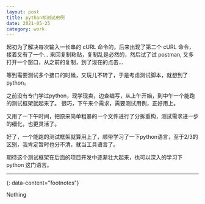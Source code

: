 ```yaml
---
layout: post
title: python写测试用例
date: 2021-05-25
category: work
---
```


起初为了解决每次输入一长串的 cURL 命令的，后来出现了第二个 cURL 命令，接着又有了一个...
来回复制粘贴，复制乱是必然的，然后试了试 postman, 又多打开一个窗口，从之前的复制，到了现在的点击...  

等到需要测试多个接口的时候，又玩儿不转了，于是考虑测试脚本，就想到了python。  

之前没有专门学过python，现学现卖，边查编写，从上午开始，到中午一个能跑的测试框架就起来了。 很巧，下午来个需求，需要测试用例，正好用上。  

又用了一下午时间，把原来简单粗暴的一个文件进行了分拆重构，测试需求进一步的细化，也更灵活了。  


好了，一个能跑的测试框架就算用上了，顺带学习了一下python语言，至于2/3的区别，我肯定暂时也分不清，就当工具语言了。  

期待这个测试框架在后面的项目开发中逐渐壮大起来，也可以深入的学习下 python 这门语言。   

---
{: data-content="footnotes"}

Nothing

